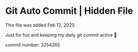 # Git Auto Commit | Hidden File

This file was added Feb 12, 2025

Just for fun and keeping my daily git commit active 🤪

commit number: 3254265

